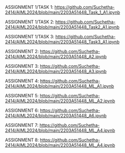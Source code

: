 ASSIGNMENT 1/TASK 1: https://github.com/Suchetha-2414/AIML2024/blob/main/2203A51448_Task_1_A1.ipynb

ASSIGNMENT 1/TASK 2: https://github.com/Suchetha-2414/AIML2024/blob/main/2203A51448_Task2_A1.ipynb

ASSIGNMENT 1/TASK 3: https://github.com/Suchetha-2414/AIML2024/blob/main/2203A51448_Task3_A1.ipynb

ASSIGNMENT 2: https://github.com/Suchetha-2414/AIML2024/blob/main/2203A51448_A2.ipynb

ASSIGNMENT 3: https://github.com/Suchetha-2414/AIML2024/blob/main/2203A51448_A3.ipynb

ASSIGNMENT 4: https://github.com/Suchetha-2414/AIML2024/blob/main/2203A51448_ML_A1.ipynb

ASSIGNMENT 5: https://github.com/Suchetha-2414/AIML2024/blob/main/2203A51448_ML_A2.ipynb

ASSIGNMENT 6: https://github.com/Suchetha-2414/AIML2024/blob/main/2203A51448_A6.ipynb

ASSIGNMENT 7: https://github.com/Suchetha-2414/AIML2024/blob/main/2203A51448_ML_A4.ipynb

ASSIGNMENT 8: https://github.com/Suchetha-2414/AIML2024/blob/main/2203A51448_ML_A4.ipynb
